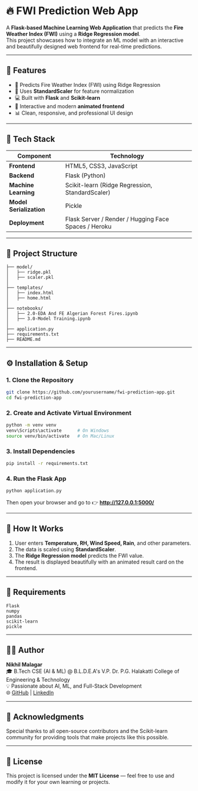 # 🔥 FWI Prediction Web App

A **Flask-based Machine Learning Web Application** that predicts the **Fire Weather Index (FWI)** using a **Ridge Regression model**.  
This project showcases how to integrate an ML model with an interactive and beautifully designed web frontend for real-time predictions.

---

## 🚀 Features

- 🎯 Predicts Fire Weather Index (FWI) using Ridge Regression
- 🧠 Uses **StandardScaler** for feature normalization
- 💻 Built with **Flask** and **Scikit-learn**
- 🌈 Interactive and modern **animated frontend**
- 📊 Clean, responsive, and professional UI design

---

## 🧠 Tech Stack

| Component               | Technology                                           |
| ----------------------- | ---------------------------------------------------- |
| **Frontend**            | HTML5, CSS3, JavaScript                              |
| **Backend**             | Flask (Python)                                       |
| **Machine Learning**    | Scikit-learn (Ridge Regression, StandardScaler)      |
| **Model Serialization** | Pickle                                               |
| **Deployment**          | Flask Server / Render / Hugging Face Spaces / Heroku |

---

## 📂 Project Structure

```
├── model/
│   ├── ridge.pkl
│   ├── scaler.pkl
│
├── templates/
│   ├── index.html
│   ├── home.html
│
├── notebooks/
│   ├── 2.0-EDA And FE Algerian Forest Fires.ipynb
│   ├── 3.0-Model Training.ipynb
│
├── application.py
├── requirements.txt
├── README.md
```

---

## ⚙️ Installation & Setup

### 1. Clone the Repository

```bash
git clone https://github.com/yourusername/fwi-prediction-app.git
cd fwi-prediction-app
```

### 2. Create and Activate Virtual Environment

```bash
python -m venv venv
venv\Scripts\activate      # On Windows
source venv/bin/activate   # On Mac/Linux
```

### 3. Install Dependencies

```bash
pip install -r requirements.txt
```

### 4. Run the Flask App

```bash
python application.py
```

Then open your browser and go to 👉 **http://127.0.0.1:5000/**

---

## 🧩 How It Works

1. User enters **Temperature, RH, Wind Speed, Rain**, and other parameters.
2. The data is scaled using **StandardScaler**.
3. The **Ridge Regression model** predicts the FWI value.
4. The result is displayed beautifully with an animated result card on the frontend.

---

## 🧾 Requirements

```
Flask
numpy
pandas
scikit-learn
pickle
```

---

## 🧑‍💻 Author

**Nikhil Malagar**  
🎓 B.Tech CSE (AI & ML) @ B.L.D.E.A's V.P. Dr. P.G. Halakatti College of Engineering & Technology  
💡 Passionate about AI, ML, and Full-Stack Development  
🌐 [GitHub](https://github.com/yourusername) | [LinkedIn](https://linkedin.com/in/yourprofile)

---

## 💖 Acknowledgments

Special thanks to all open-source contributors and the Scikit-learn community for providing tools that make projects like this possible.

---

## 🏁 License

This project is licensed under the **MIT License** — feel free to use and modify it for your own learning or projects.
